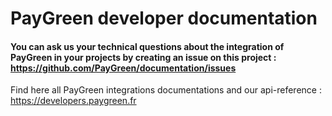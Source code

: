 # PayGreen developer documentation

#### You can ask us your technical questions about the integration of PayGreen in your projects by creating an issue on this project :  https://github.com/PayGreen/documentation/issues


Find here all PayGreen integrations documentations and our api-reference : https://developers.paygreen.fr
